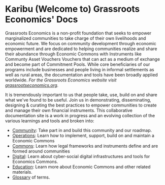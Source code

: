 # Karibu (Welcome to) Grassroots Economics' Docs

Grassroots Economics is a non-profit foundation that seeks to empower marginalized communities to take charge of their own livelihoods and economic future. We focus on community development through economic empowerment and are dedicated to helping communities realize and share their abundance through Economic Commons with Instruments like Communty Asset Vouchers Vouchers that can act as a medium of exchange and become part of Commitment Pools. While core beneficiaries of our programs include businesses and people living in informal settlements as well as rural areas, the documentation and tools have been broadly applied worldwide. *For the Grassroots Economics website visit [grassrootseconomics.org](https://www.grassrootseconomics.org).*

It is tremendously important to us that people take, use, build on and share what we've found to be useful. Join us in demonstrating, disseminating, designing & curating the best practices to empower communities to create and manage their own financial instruments. This collaborative documentation site is a work in progress and an evolving collection of the various learnings and tools and broken into:

* [Community](/community/): Take part in and build this community and our roadmap.
* [Operations](/ops/): Learn how to implement, support, build on and maintain a Economic Commons
* [Commons](/commons/): Learn how legal frameworks and instruments define and are formed around communities
* [Digital](/digital/): Learn about cyber-social digital infrastructures and tools for Economics Commons. 
* [Education](/edu/): Learn more about Economic Commons and other related materials.
* [Glossary](/edu/glossary/) of terms.

